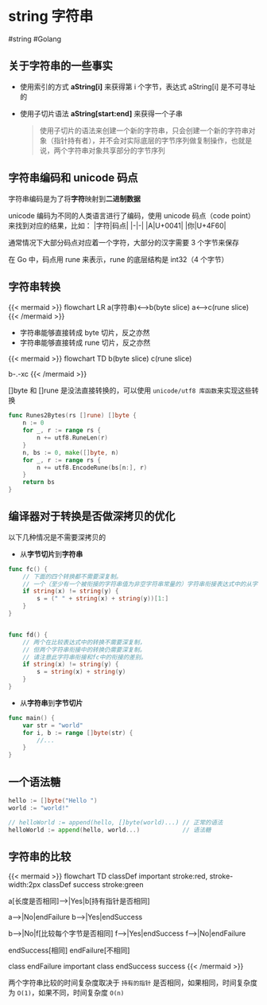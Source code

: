 # string 字符串

<!--more-->
#string #Golang 

## 关于字符串的一些事实

- 使用索引的方式 **aString[i]** 来获得第 i 个字节，表达式 aString[i] 是不可寻址的
- 使用子切片语法 **aString[start:end]** 来获得一个子串

	> 使用子切片的语法来创建一个新的字符串，只会创建一个新的字符串对象（指针持有者），并不会对实际底层的字节序列做复制操作，也就是说，两个字符串对象共享部分的字节序列


## 字符串编码和 unicode 码点

字符串编码是为了将**字符**映射到**二进制数据**

unicode 编码为不同的人类语言进行了编码，使用 unicode 码点（code point）来找到对应的结果，比如：
|字符|码点|
|-|-|
|A|U+0041|
|你|U+4F60|

通常情况下大部分码点对应着一个字符，大部分的汉字需要 3 个字节来保存

在 Go 中，码点用 rune 来表示，rune 的底层结构是 int32（4 个字节）

## 字符串转换

{{< mermaid >}}
flowchart LR
a(字符串)<-->b(byte slice)
a<-->c(rune slice)
{{< /mermaid >}}

- 字符串能够直接转成 byte 切片，反之亦然
- 字符串能够直接转成 rune 切片，反之亦然

{{< mermaid >}}
flowchart TD
b(byte slice)
c(rune slice)

b-.-xc
{{< /mermaid >}}

[]byte 和 []rune 是没法直接转换的，可以使用 `unicode/utf8 库函数`来实现这些转换
```go
func Runes2Bytes(rs []rune) []byte {
	n := 0
	for _, r := range rs {
		n += utf8.RuneLen(r)
	}
	n, bs := 0, make([]byte, n)
	for _, r := range rs {
		n += utf8.EncodeRune(bs[n:], r)
	}
	return bs
}
```

## 编译器对于转换是否做深拷贝的优化

以下几种情况是不需要深拷贝的

- 从**字节切片**到**字符串**
```go {hl_lines=[5,14]}
func fc() {
	// 下面的四个转换都不需要深复制。
	// 一个（至少有一个被衔接的字符串值为非空字符串常量的）字符串衔接表达式中的从字节切片到字符串的转换不需要深拷贝
	if string(x) != string(y) {
		s = (" " + string(x) + string(y))[1:]
	}
}


func fd() {
	// 两个在比较表达式中的转换不需要深复制，
	// 但两个字符串衔接中的转换仍需要深复制。
	// 请注意此字符串衔接和fc中的衔接的差别。
	if string(x) != string(y) {
		s = string(x) + string(y)
	}
}

```

- 从**字符串**到**字节切片**
```go {hl_lines=[3]}
func main() {
	var str = "world"
	for i, b := range []byte(str) {
		//...
	}
}
```

## 一个语法糖
```go
hello := []byte("Hello ")
world := "world!"

// helloWorld := append(hello, []byte(world)...) // 正常的语法
helloWorld := append(hello, world...)            // 语法糖
```

## 字符串的比较

{{< mermaid >}}
flowchart TD
classDef important stroke:red, stroke-width:2px
classDef success stroke:green

a[长度是否相同]-->|Yes|b[持有指针是否相同]

a-->|No|endFailure
b-->|Yes|endSuccess

b-->|No|f[比较每个字节是否相同]
f-->|Yes|endSuccess
f-->|No|endFailure


endSuccess[相同]
endFailure[不相同]

class endFailure important
class endSuccess success
{{< /mermaid >}}

两个字符串比较的时间复杂度取决于 `持有的指针` 是否相同，如果相同，时间复杂度为 `O(1)`，如果不同，时间复杂度 `O(n)`



